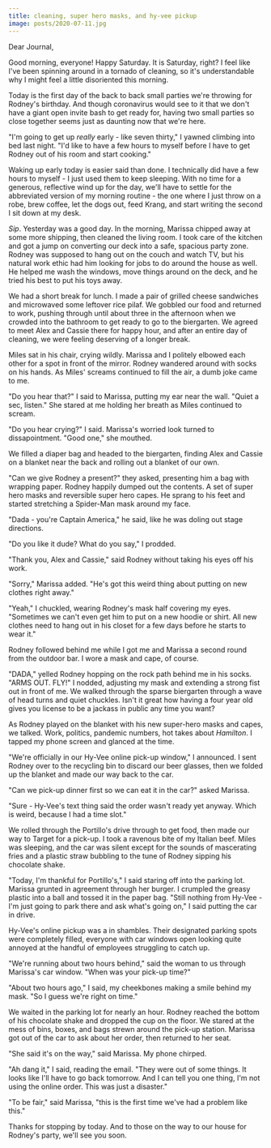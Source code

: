 ```yaml
---
title: cleaning, super hero masks, and hy-vee pickup
image: posts/2020-07-11.jpg
---
```


Dear Journal,

Good morning, everyone!  Happy Saturday.  It is Saturday, right?  I
feel like I've been spinning around in a tornado of cleaning, so it's
understandable why I might feel a little disoriented this morning.

Today is the first day of the back to back small parties we're
throwing for Rodney's birthday.  And though coronavirus would see to
it that we don't have a giant open invite bash to get ready for,
having two small parties so close together seems just as daunting now
that we're here.

"I'm going to get up _really_ early - like seven thirty," I yawned
climbing into bed last night.  "I'd like to have a few hours to myself
before I have to get Rodney out of his room and start cooking."

Waking up early today is easier said than done.  I technically did
have a few hours to myself - I just used them to keep sleeping.  With
no time for a generous, reflective wind up for the day, we'll have to
settle for the abbreviated version of my morning routine - the one
where I just throw on a robe, brew coffee, let the dogs out, feed
Krang, and start writing the second I sit down at my desk.

_Sip_.  Yesterday was a good day.  In the morning, Marissa chipped
away at some more shipping, then cleaned the living room.  I took care
of the kitchen and got a jump on converting our deck into a safe,
spacious party zone.  Rodney was supposed to hang out on the couch and
watch TV, but his natural work ethic had him looking for jobs to do
around the house as well.  He helped me wash the windows, move things
around on the deck, and he tried his best to put his toys away.

We had a short break for lunch.  I made a pair of grilled cheese
sandwiches and microwaved some leftover rice pilaf.  We gobbled our
food and returned to work, pushing through until about three in the
afternoon when we crowded into the bathroom to get ready to go to the
biergarten.  We agreed to meet Alex and Cassie there for happy hour,
and after an entire day of cleaning, we were feeling deserving of a
longer break.

Miles sat in his chair, crying wildly.  Marissa and I politely elbowed
each other for a spot in front of the mirror.  Rodney wandered around
with socks on his hands.  As Miles' screams continued to fill the air,
a dumb joke came to me.

"Do you hear that?" I said to Marissa, putting my ear near the wall.
"Quiet a sec, listen."  She stared at me holding her breath as Miles
continued to scream.

"Do you hear crying?" I said.  Marissa's worried look turned to
dissapointment.  "Good one," she mouthed.

We filled a diaper bag and headed to the biergarten, finding Alex and
Cassie on a blanket near the back and rolling out a blanket of our
own.

"Can we give Rodney a present?" they asked, presenting him a bag with
wrapping paper.  Rodney happily dumped out the contents.  A set of
super hero masks and reversible super hero capes.  He sprang to his
feet and started stretching a Spider-Man mask around my face.

"Dada - you're Captain America," he said, like he was doling out stage
directions.

"Do you like it dude?  What do you say," I prodded.

"Thank you, Alex and Cassie," said Rodney without taking his eyes off
his work.

"Sorry," Marissa added.  "He's got this weird thing about putting on
new clothes right away."

"Yeah," I chuckled, wearing Rodney's mask half covering my eyes.
"Sometimes we can't even get him to put on a new hoodie or shirt.  All
new clothes need to hang out in his closet for a few days before he
starts to wear it."

Rodney followed behind me while I got me and Marissa a second round
from the outdoor bar.  I wore a mask and cape, of course.

"DADA," yelled Rodney hopping on the rock path behind me in his socks.
"ARMS OUT.  FLY!"  I nodded, adjusting my mask and extending a strong
fist out in front of me.  We walked through the sparse biergarten
through a wave of head turns and quiet chuckles.  Isn't it great how
having a four year old gives you license to be a jackass in public any
time you want?

As Rodney played on the blanket with his new super-hero masks and
capes, we talked.  Work, politics, pandemic numbers, hot takes about
_Hamilton_.  I tapped my phone screen and glanced at the time.

"We're officially in our Hy-Vee online pick-up window," I announced.
I sent Rodney over to the recycling bin to discard our beer glasses,
then we folded up the blanket and made our way back to the car.

"Can we pick-up dinner first so we can eat it in the car?" asked
Marissa.

"Sure - Hy-Vee's text thing said the order wasn't ready yet anyway.
Which is weird, because I had a time slot."

We rolled through the Portillo's drive through to get food, then made
our way to Target for a pick-up.  I took a ravenous bite of my Italian
beef.  Miles was sleeping, and the car was silent except for the
sounds of mascerating fries and a plastic straw bubbling to the tune
of Rodney sipping his chocolate shake.

"Today, I'm thankful for Portillo's," I said staring off into the
parking lot.  Marissa grunted in agreement through her burger.  I
crumpled the greasy plastic into a ball and tossed it in the paper
bag.  "Still nothing from Hy-Vee - I'm just going to park there and
ask what's going on," I said putting the car in drive.

Hy-Vee's online pickup was a in shambles.  Their designated parking
spots were completely filled, everyone with car windows open looking
quite annoyed at the handful of employees struggling to catch up.

"We're running about two hours behind," said the woman to us through
Marissa's car window.  "When was your pick-up time?"

"About two hours ago," I said, my cheekbones making a smile behind my
mask.  "So I guess we're right on time."

We waited in the parking lot for nearly an hour.  Rodney reached the
bottom of his chocolate shake and dropped the cup on the floor.  We
stared at the mess of bins, boxes, and bags strewn around the pick-up
station.  Marissa got out of the car to ask about her order, then
returned to her seat.

"She said it's on the way," said Marissa.  My phone chirped.

"Ah dang it," I said, reading the email.  "They were out of some
things.  It looks like I'll have to go back tomorrow.  And I can tell
you one thing, I'm not using the online order.  This was just a
disaster."

"To be fair," said Marissa, "this is the first time we've had a
problem like this."

Thanks for stopping by today.  And to those on the way to our house
for Rodney's party, we'll see you soon.
